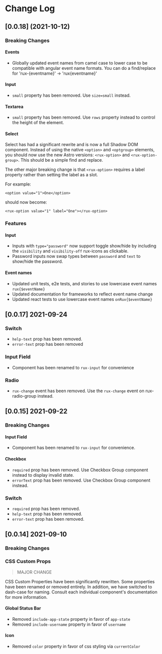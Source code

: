 # Change Log

## [0.0.18] (2021-10-12)
### Breaking Changes

#### Events

-   Globally updated event names from camel case to lower case to be compatible with angular event name formats. You can do a find/replace for 'rux-{eventname}' -> 'rux{eventname}'

#### Input

*   `small` property has been removed. Use `size=small` instead.
#### Textarea

-   `small` property has been removed. Use `rows` property instead to control the height of the element.
#### Select

Select has had a significant rewrite and is now a full Shadow DOM component. Instead of using the native `<option>` and `<optgroup>` elements, you should now use the new Astro versions: `<rux-option>` and `<rux-option-group>`. This should be a simple find and replace.

The other major breaking change is that `<rux-option>` requires a label property rather than setting the label as a slot.

For example:

```
<option value="1">One</option>
```

should now become:

```
<rux-option value="1" label="One"></rux-option>
```

### Features
#### Input

-   Inputs with `type="password"` now support toggle show/hide by including the `visibility` and `visibility-off` rux-icons as clickable.
-   Password inputs now swap types between `password` and `text` to show/hide the password.



#### Event names

-   Updated unit tests, e2e tests, and stories to use lowercase event names `rux{$eventName}`
-   Updated documentation for frameworks to reflect event name change
-   Updated react tests to use lowercase event names `onRux{$eventName}`



## [0.0.17] 2021-09-24

### Switch

-   `help-text` prop has been removed.
-   `error-text` prop has been removed

### Input Field

-   Component has been renamed to `rux-input` for convenience

### Radio

-   `rux-change` event has been removed. Use the `rux-change` event on rux-radio-group instead.

## [0.0.15] 2021-09-22

### Breaking Changes

#### Input Field

-   Component has been renamed to `rux-input` for convenience.

#### Checkbox

-   `required` prop has been removed. Use Checkbox Group component instead to display invalid state.
-   `errorText` prop has been removed. Use Checkbox Group component instead.

### Switch

-   `required` prop has been removed.
-   `help-text` prop has been removed.
-   `error-text` prop has been removed.

## [0.0.14] 2021-09-10

### Breaking Changes

### CSS Custom Props

> MAJOR CHANGE

CSS Custom Properties have been significantly rewritten. Some properties have been renamed or removed entirely. In addition, we have switched to dash-case for naming. Consult each individual component's documentation for more information.

#### Global Status Bar

-   Removed `include-app-state` property in favor of `app-state`
-   Removed `include-username` property in favor of `username`

#### Icon

-   Removed `color` property in favor of css styling via `currentColor`
